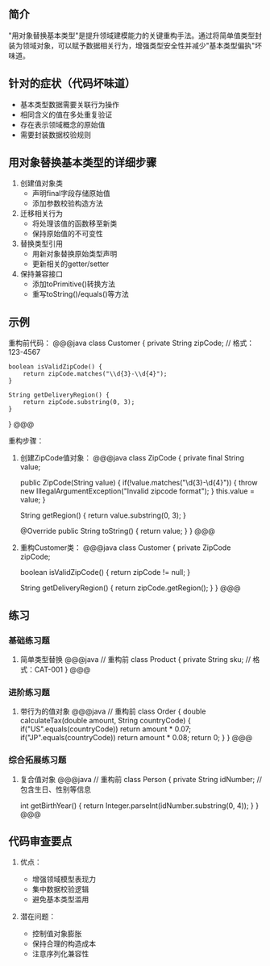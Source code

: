 ## 简介
"用对象替换基本类型"是提升领域建模能力的关键重构手法。通过将简单值类型封装为领域对象，可以赋予数据相关行为，增强类型安全性并减少"基本类型偏执"坏味道。

## 针对的症状（代码坏味道）
- 基本类型数据需要关联行为操作
- 相同含义的值在多处重复验证
- 存在表示领域概念的原始值
- 需要封装数据校验规则

## 用对象替换基本类型的详细步骤
1. 创建值对象类
   - 声明final字段存储原始值
   - 添加参数校验构造方法
2. 迁移相关行为
   - 将处理该值的函数移至新类
   - 保持原始值的不可变性
3. 替换类型引用
   - 用新对象替换原始类型声明
   - 更新相关的getter/setter
4. 保持兼容接口
   - 添加toPrimitive()转换方法
   - 重写toString()/equals()等方法

## 示例
重构前代码：
@@@java
class Customer {
    private String zipCode; // 格式：123-4567
    
    boolean isValidZipCode() {
        return zipCode.matches("\\d{3}-\\d{4}");
    }
    
    String getDeliveryRegion() {
        return zipCode.substring(0, 3);
    }
}
@@@

重构步骤：
1. 创建ZipCode值对象：
@@@java
class ZipCode {
    private final String value;
    
    public ZipCode(String value) {
        if(!value.matches("\\d{3}-\\d{4}")) {
            throw new IllegalArgumentException("Invalid zipcode format");
        }
        this.value = value;
    }
    
    String getRegion() {
        return value.substring(0, 3);
    }
    
    @Override
    public String toString() {
        return value;
    }
}
@@@

2. 重构Customer类：
@@@java
class Customer {
    private ZipCode zipCode;
    
    boolean isValidZipCode() {
        return zipCode != null;
    }
    
    String getDeliveryRegion() {
        return zipCode.getRegion();
    }
}
@@@

## 练习
### 基础练习题
1. 简单类型替换
@@@java
// 重构前
class Product {
    private String sku; // 格式：CAT-001
}
@@@

### 进阶练习题
1. 带行为的值对象
@@@java
// 重构前
class Order {
    double calculateTax(double amount, String countryCode) {
        if("US".equals(countryCode)) return amount * 0.07;
        if("JP".equals(countryCode)) return amount * 0.08;
        return 0;
    }
}
@@@

### 综合拓展练习题
1. 复合值对象
@@@java
// 重构前
class Person {
    private String idNumber; // 包含生日、性别等信息
    
    int getBirthYear() {
        return Integer.parseInt(idNumber.substring(0, 4));
    }
}
@@@

## 代码审查要点
1. 优点：
   - 增强领域模型表现力
   - 集中数据校验逻辑
   - 避免基本类型滥用

2. 潜在问题：
   - 控制值对象膨胀
   - 保持合理的构造成本
   - 注意序列化兼容性
